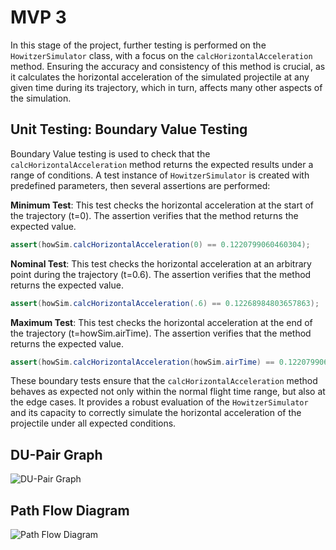 
# MVP 3
In this stage of the project, further testing is performed on the `HowitzerSimulator` class, with a focus on the `calcHorizontalAcceleration` method. Ensuring the accuracy and consistency of this method is crucial, as it calculates the horizontal acceleration of the simulated projectile at any given time during its trajectory, which in turn, affects many other aspects of the simulation.

## Unit Testing: Boundary Value Testing
Boundary Value testing is used to check that the `calcHorizontalAcceleration` method returns the expected results under a range of conditions. A test instance of `HowitzerSimulator` is created with predefined parameters, then several assertions are performed:

**Minimum Test**: This test checks the horizontal acceleration at the start of the trajectory (t=0). The assertion verifies that the method returns the expected value.
```java
assert(howSim.calcHorizontalAcceleration(0) == 0.1220799060460304);
```

**Nominal Test**: This test checks the horizontal acceleration at an arbitrary point during the trajectory (t=0.6). The assertion verifies that the method returns the expected value.
```java
assert(howSim.calcHorizontalAcceleration(.6) == 0.12268984803657863);
```

**Maximum Test**: This test checks the horizontal acceleration at the end of the trajectory (t=howSim.airTime). The assertion verifies that the method returns the expected value.
```java
assert(howSim.calcHorizontalAcceleration(howSim.airTime) == 0.1220799060460304);
```

These boundary tests ensure that the `calcHorizontalAcceleration` method behaves as expected not only within the normal flight time range, but also at the edge cases. It provides a robust evaluation of the `HowitzerSimulator` and its capacity to correctly simulate the horizontal acceleration of the projectile under all expected conditions.

## DU-Pair Graph
![DU-Pair Graph](https://gitlab.com/sseboys/ense375-project/-/raw/mvpThree/DU_Pair_Graph.png?ref_type=heads)



## Path Flow Diagram
![Path Flow Diagram](https://gitlab.com/sseboys/ense375-project/-/raw/mvpThree/Path_flow_diagram.png?ref_type=heads)



